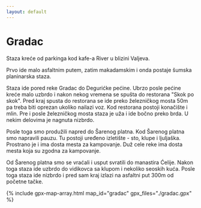 ```yaml
---
layout: default
---
```


# Gradac

Staza kreće od parkinga kod kafe-a River u blizini Valjeva.

Prvo ide malo asfaltnim putem, zatim makadamskim i onda postaje šumska planinarska staza.

Staza ide pored reke Gradac do Degurićke pećine.
Ubrzo posle pećine kreće malo uzbrdo i nakon nekog vremena se spušta do restorana "Skok po skok".
Pred kraj spusta do restorana se ide preko železničkog mosta 50m pa treba biti oprezan ukoliko nailazi voz.
Kod restorana postoji konačište i mlin.
Pre i posle železničkog mosta staza je uža i ide bočno preko brda.
U nekim delovima je nagnuta nizbrdo.

Posle toga smo produžili napred do Šarenog platna.
Kod Šarenog platna smo napravili pauzu.
Tu postoji uređeno izletište - sto, klupe i ljuljaška.
Prostrano je i ima dosta mesta za kampovanje.
Duž cele reke ima dosta mesta koja su zgodna za kampovanje.

Od Šarenog platna smo se vraćali i usput svratili do manastira Ćelije.
Nakon toga staza ide uzbrdo do vidikovca sa klupom i nekoliko seoskih kuća.
Posle toga staza ide nizbrdo i pred sam kraj izlazi na asfaltni put 300m od početne tačke.


{% include gpx-map-array.html map_id="gradac" gpx_files="./gradac.gpx" %}